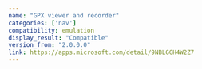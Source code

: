 ```yaml
---
name: "GPX viewer and recorder"
categories: ['nav']
compatibility: emulation
display_result: "Compatible"
version_from: "2.0.0.0"
link: https://apps.microsoft.com/detail/9NBLGGH4W2Z7
---
```

